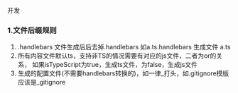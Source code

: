 开发

### 1.文件后缀规则
1. .handlebars 文件生成后后去掉.handlebars
    如a.ts.handlebars 生成文件 a.ts
2. 所有内容文件默认ts，支持非TS的情况需要有对应的js文件，二者为or的关系，
   如果isTypeScript为true，生成ts文件，为false，生成js文件
3. 生成的配置文件(不需要handlebars转换的)，如一律_打头，如.gitignore模版应该是_gitignore
